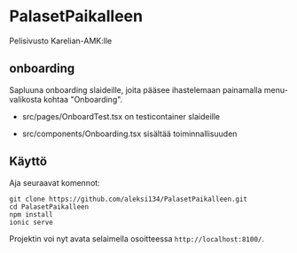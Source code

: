 # PalasetPaikalleen
Pelisivusto Karelian-AMK:lle

## onboarding
Sapluuna onboarding slaideille, joita pääsee ihastelemaan painamalla menu-valikosta kohtaa "Onboarding".

* src/pages/OnboardTest.tsx on testicontainer slaideille

* src/components/Onboarding.tsx sisältää toiminnallisuuden

## Käyttö
Aja seuraavat komennot:

```
git clone https://github.com/aleksi134/PalasetPaikalleen.git
cd PalasetPaikalleen
npm install
ionic serve
```

Projektin voi nyt avata selaimella osoitteessa `http://localhost:8100/`.